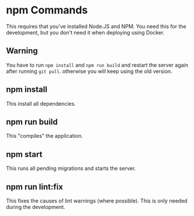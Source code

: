 # npm Commands

This requires that you've installed Node.JS and NPM.
You need this for the development, but you don't need it
when deploying using Docker.

## Warning

You have to run ``npm install`` and ``npm run build`` and restart the server again
after running ``git pull``. otherwise you will keep using the old version.

## npm install

This install all dependencies.

## npm run build

This "compiles" the application.

## npm start

This runs all pending migrations and starts the server.

## npm run lint:fix

This fixes the causes of lint warnings (where possible). This is only needed
during the development.
